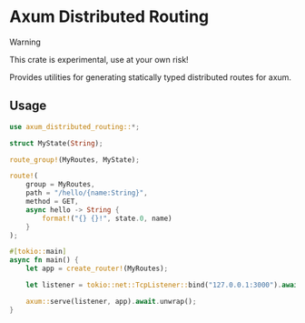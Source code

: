 # Axum Distributed Routing

> [!WARNING]
> This crate is experimental, use at your own risk!

Provides utilities for generating statically typed distributed routes for axum.

## Usage

```rust
use axum_distributed_routing::*;

struct MyState(String);

route_group!(MyRoutes, MyState);

route!(
    group = MyRoutes,
    path = "/hello/{name:String}",
    method = GET,
    async hello -> String {
        format!("{} {}!", state.0, name)
    }
);

#[tokio::main]
async fn main() {
    let app = create_router!(MyRoutes);

    let listener = tokio::net::TcpListener::bind("127.0.0.1:3000").await.unwrap();

    axum::serve(listener, app).await.unwrap();
}
```
